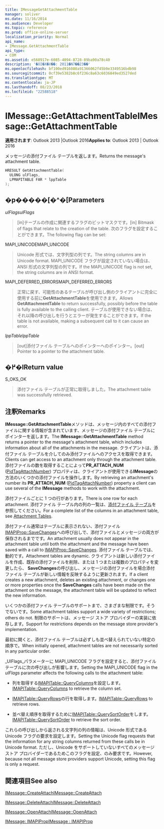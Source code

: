 ```yaml
---
title: IMessageGetAttachmentTable
manager: soliver
ms.date: 11/16/2014
ms.audience: Developer
ms.topic: reference
ms.prod: office-online-server
localization_priority: Normal
api_name:
- IMessage.GetAttachmentTable
api_type:
- COM
ms.assetid: e568917e-6085-4094-8728-89ba90a78c40
description: '�ŏI�X�V��: 2011�N7��23��'
ms.openlocfilehash: bf100ed916080a91366062f45b9e3349516bdb98
ms.sourcegitcommit: 0cf39e5382b8c6f236c8a63c6036849ed3527ded
ms.translationtype: MT
ms.contentlocale: ja-JP
ms.lasthandoff: 08/23/2018
ms.locfileid: "22588518"
---
```

# <a name="imessagegetattachmenttable"></a><span data-ttu-id="ac041-103">IMessage::GetAttachmentTable</span><span class="sxs-lookup"><span data-stu-id="ac041-103">IMessage::GetAttachmentTable</span></span>

  
  
<span data-ttu-id="ac041-104">**適用されます**: Outlook 2013 |Outlook 2016</span><span class="sxs-lookup"><span data-stu-id="ac041-104">**Applies to**: Outlook 2013 | Outlook 2016</span></span> 
  
<span data-ttu-id="ac041-105">メッセージの添付ファイル テーブルを返します。</span><span class="sxs-lookup"><span data-stu-id="ac041-105">Returns the message's attachment table.</span></span>
  
```cpp
HRESULT GetAttachmentTable(
  ULONG ulFlags,
  LPMAPITABLE FAR * lppTable
);
```

## <a name="parameters"></a><span data-ttu-id="ac041-106">�p�����[�^�[</span><span class="sxs-lookup"><span data-stu-id="ac041-106">Parameters</span></span>

 <span data-ttu-id="ac041-107">_ulFlags_</span><span class="sxs-lookup"><span data-stu-id="ac041-107">_ulFlags_</span></span>
  
> <span data-ttu-id="ac041-108">[in]テーブルの作成に関連するフラグのビットマスクです。</span><span class="sxs-lookup"><span data-stu-id="ac041-108">[in] Bitmask of flags that relate to the creation of the table.</span></span> <span data-ttu-id="ac041-109">次のフラグを設定することができます。</span><span class="sxs-lookup"><span data-stu-id="ac041-109">The following flag can be set:</span></span> 
    
<span data-ttu-id="ac041-110">MAPI_UNICODE</span><span class="sxs-lookup"><span data-stu-id="ac041-110">MAPI_UNICODE</span></span> 
  
> <span data-ttu-id="ac041-111">Unicode 形式では、文字列型の列です。</span><span class="sxs-lookup"><span data-stu-id="ac041-111">The string columns are in Unicode format.</span></span> <span data-ttu-id="ac041-112">MAPI_UNICODE フラグが設定されていない場合は、ANSI 形式の文字列型の列です。</span><span class="sxs-lookup"><span data-stu-id="ac041-112">If the MAPI_UNICODE flag is not set, the string columns are in ANSI format.</span></span>
    
<span data-ttu-id="ac041-113">MAPI_DEFERRED_ERRORS</span><span class="sxs-lookup"><span data-stu-id="ac041-113">MAPI_DEFERRED_ERRORS</span></span> 
  
> <span data-ttu-id="ac041-114">正常に戻す、可能性のあるテーブルが呼び出し側のクライアントに完全に使用する前に**GetAttachmentTable**を使用できます。</span><span class="sxs-lookup"><span data-stu-id="ac041-114">Allows **GetAttachmentTable** to return successfully, possibly before the table is fully available to the calling client.</span></span> <span data-ttu-id="ac041-115">テーブルが使用できない場合は、それ以降の呼び出しを行うとエラーが発生することができます。</span><span class="sxs-lookup"><span data-stu-id="ac041-115">If the table is not available, making a subsequent call to it can cause an error.</span></span> 
    
 <span data-ttu-id="ac041-116">_lppTable_</span><span class="sxs-lookup"><span data-stu-id="ac041-116">_lppTable_</span></span>
  
> <span data-ttu-id="ac041-117">[out]添付ファイル テーブルへのポインターへのポインター。</span><span class="sxs-lookup"><span data-stu-id="ac041-117">[out] Pointer to a pointer to the attachment table.</span></span>
    
## <a name="return-value"></a><span data-ttu-id="ac041-118">�߂�l</span><span class="sxs-lookup"><span data-stu-id="ac041-118">Return value</span></span>

<span data-ttu-id="ac041-119">S_OK</span><span class="sxs-lookup"><span data-stu-id="ac041-119">S_OK</span></span> 
  
> <span data-ttu-id="ac041-120">添付ファイル テーブルが正常に取得しました。</span><span class="sxs-lookup"><span data-stu-id="ac041-120">The attachment table was successfully retrieved.</span></span>
    
## <a name="remarks"></a><span data-ttu-id="ac041-121">注釈</span><span class="sxs-lookup"><span data-stu-id="ac041-121">Remarks</span></span>

<span data-ttu-id="ac041-122">**IMessage::GetAttachmentTable**メソッドは、メッセージ内のすべての添付ファイルに関する情報が含まれています、メッセージの添付ファイル テーブルにポインターを返します。</span><span class="sxs-lookup"><span data-stu-id="ac041-122">The **IMessage::GetAttachmentTable** method returns a pointer to the message's attachment table, which includes information about all of the attachments in the message.</span></span> <span data-ttu-id="ac041-123">クライアントは、添付ファイル テーブルを介してのみ添付ファイルへのアクセスを取得できます。</span><span class="sxs-lookup"><span data-stu-id="ac041-123">Clients can get access to an attachment only through the attachment table.</span></span> <span data-ttu-id="ac041-124">添付ファイルの数を取得することによって**PR_ATTACH_NUM** ([PidTagAttachNumber](pidtagattachnumber-canonical-property.md)) プロパティは、クライアントが使用できる**IMessage**の方法のいくつかの添付ファイルを操作します。</span><span class="sxs-lookup"><span data-stu-id="ac041-124">By retrieving an attachment's number its **PR_ATTACH_NUM** ([PidTagAttachNumber](pidtagattachnumber-canonical-property.md)) property a client can use several of the **IMessage** methods to work with the attachment.</span></span> 
  
<span data-ttu-id="ac041-125">添付ファイルごとに 1 つの行があります。</span><span class="sxs-lookup"><span data-stu-id="ac041-125">There is one row for each attachment.</span></span> <span data-ttu-id="ac041-126">添付ファイル テーブル内の列の一覧は、[添付ファイル テーブル](attachment-tables.md)を参照してください。</span><span class="sxs-lookup"><span data-stu-id="ac041-126">For a complete list of the columns in an attachment table, see [Attachment Tables](attachment-tables.md).</span></span>
  
<span data-ttu-id="ac041-127">添付ファイル通常はテーブルに表示されない、添付ファイル[IMAPIProp::SaveChanges](imapiprop-savechanges.md)への呼び出しで、添付ファイルとメッセージの両方が保存されるまでです。</span><span class="sxs-lookup"><span data-stu-id="ac041-127">An attachment usually does not appear in the attachment table until both the attachment and the message have been saved with a call to [IMAPIProp::SaveChanges](imapiprop-savechanges.md).</span></span> <span data-ttu-id="ac041-128">添付ファイル テーブルでは、動的です。</span><span class="sxs-lookup"><span data-stu-id="ac041-128">Attachment tables are dynamic.</span></span> <span data-ttu-id="ac041-129">クライアントは新しい添付ファイルを作成、既存の添付ファイルを削除、または 1 つまたは複数のプロパティを変更したら、 **SaveChanges**の呼び出し、メッセージの添付ファイルを場合添付ファイル テーブルが新しい情報を反映するように更新されます。</span><span class="sxs-lookup"><span data-stu-id="ac041-129">If a client creates a new attachment, deletes an existing attachment, or changes one or more properties once the **SaveChanges** calls have been made on the attachment on the message, the attachment table will be updated to reflect the new information.</span></span> 
  
<span data-ttu-id="ac041-130">いくつかの添付ファイル テーブルのサポートまで、さまざまな制限です。そうでないです。</span><span class="sxs-lookup"><span data-stu-id="ac041-130">Some attachment tables support a wide variety of restrictions; others do not.</span></span> <span data-ttu-id="ac041-131">制限のサポートは、メッセージ ストア プロバイダーの実装に依存します。</span><span class="sxs-lookup"><span data-stu-id="ac041-131">Support for restrictions depends on the message store provider's implementation.</span></span> 
  
<span data-ttu-id="ac041-132">最初に開くと、添付ファイル テーブルは必ずしも並べ替えられていない特定の順序で。</span><span class="sxs-lookup"><span data-stu-id="ac041-132">When initially opened, attachment tables are not necessarily sorted in any particular order.</span></span> 
  
<span data-ttu-id="ac041-133">_UlFlags_パラメーターに MAPI_UNICODE フラグを設定すると、添付ファイル テーブルに次の呼び出しが影響します。</span><span class="sxs-lookup"><span data-stu-id="ac041-133">Setting the MAPI_UNICODE flag in the  _ulFlags_ parameter affects the following calls to the attachment table:</span></span> 
  
- <span data-ttu-id="ac041-134">列を取得する[IMAPITable::QueryColumns](imapitable-querycolumns.md)を設定します。</span><span class="sxs-lookup"><span data-stu-id="ac041-134">[IMAPITable::QueryColumns](imapitable-querycolumns.md) to retrieve the column set.</span></span> 
    
- <span data-ttu-id="ac041-135">[IMAPITable::QueryRows](imapitable-queryrows.md)の行を取得します。</span><span class="sxs-lookup"><span data-stu-id="ac041-135">[IMAPITable::QueryRows](imapitable-queryrows.md) to retrieve rows.</span></span> 
    
- <span data-ttu-id="ac041-136">並べ替え順序を取得するために[IMAPITable::QuerySortOrder](imapitable-querysortorder.md)をします。</span><span class="sxs-lookup"><span data-stu-id="ac041-136">[IMAPITable::QuerySortOrder](imapitable-querysortorder.md) to retrieve the sort order.</span></span> 
    
<span data-ttu-id="ac041-137">これらの呼び出しから返される文字列の列の情報は、Unicode 形式である Unicode フラグの要求を設定します。</span><span class="sxs-lookup"><span data-stu-id="ac041-137">Setting the Unicode flag requests that the information for any string columns returned from these calls be in Unicode format.</span></span> <span data-ttu-id="ac041-138">ただし、Unicode をサポートしていないすべてのメッセージ ストア プロバイダーであるためこのフラグを設定、のみ要求です。</span><span class="sxs-lookup"><span data-stu-id="ac041-138">However, because not all message store providers support Unicode, setting this flag is only a request.</span></span>
  
## <a name="see-also"></a><span data-ttu-id="ac041-139">関連項目</span><span class="sxs-lookup"><span data-stu-id="ac041-139">See also</span></span>



[<span data-ttu-id="ac041-140">IMessage::CreateAttach</span><span class="sxs-lookup"><span data-stu-id="ac041-140">IMessage::CreateAttach</span></span>](imessage-createattach.md)
  
[<span data-ttu-id="ac041-141">IMessage::DeleteAttach</span><span class="sxs-lookup"><span data-stu-id="ac041-141">IMessage::DeleteAttach</span></span>](imessage-deleteattach.md)
  
[<span data-ttu-id="ac041-142">IMessage::OpenAttach</span><span class="sxs-lookup"><span data-stu-id="ac041-142">IMessage::OpenAttach</span></span>](imessage-openattach.md)
  
[<span data-ttu-id="ac041-143">IMessage: IMAPIProp</span><span class="sxs-lookup"><span data-stu-id="ac041-143">IMessage : IMAPIProp</span></span>](imessageimapiprop.md)

